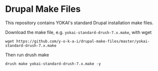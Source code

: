 Drupal Make Files
=================
This repository contains YOKAI's standard Drupal installation make files. 

Download the make file, e.g. `yokai-standard-drush-7.x.make`, with wget
```
wget https://github.com/y-o-k-a-i/drupal-make-files/master/yokai-standard-drush-7.x.make
```
Then run drush make  
```
drush make yokai-standard-drush-7.x.make -y
```
